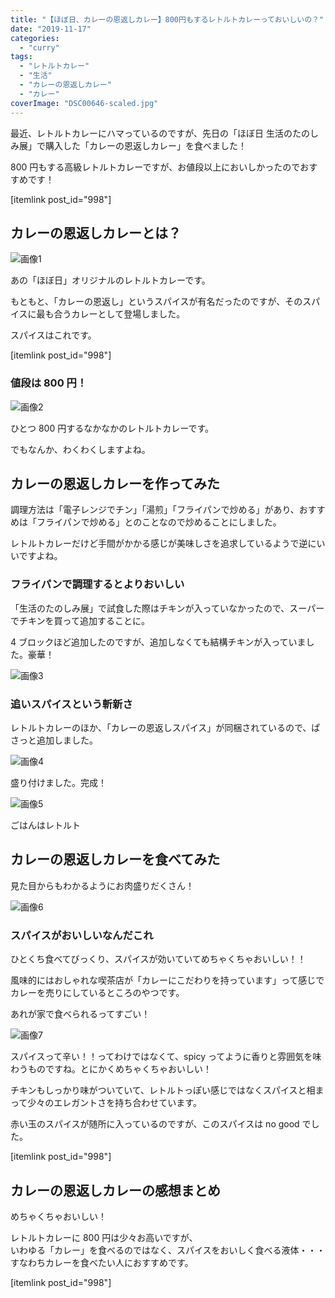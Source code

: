 ```yaml
---
title: "【ほぼ日、カレーの恩返しカレー】800円もするレトルトカレーっておいしいの？"
date: "2019-11-17"
categories:
  - "curry"
tags:
  - "レトルトカレー"
  - "生活"
  - "カレーの恩返しカレー"
  - "カレー"
coverImage: "DSC00646-scaled.jpg"
---
```


最近、レトルトカレーにハマっているのですが、先日の「ほぼ日 生活のたのしみ展」で購入した「カレーの恩返しカレー」を食べました！

800 円もする高級レトルトカレーですが、お値段以上においしかったのでおすすめです！

\[itemlink post_id="998"\]

## カレーの恩返しカレーとは？

![画像1](images/picture_pc_b1daf45b10f6b6e981b93812d845bcfc.jpg)

あの「ほぼ日」オリジナルのレトルトカレーです。

もともと、「カレーの恩返し」というスパイスが有名だったのですが、そのスパイスに最も合うカレーとして登場しました。

スパイスはこれです。

\[itemlink post_id="998"\]

### 値段は 800 円！

![画像2](images/picture_pc_83b20d599c6b12f8d3f6d5eaaad16b41.jpg)

ひとつ 800 円するなかなかのレトルトカレーです。

でもなんか、わくわくしますよね。

## カレーの恩返しカレーを作ってみた

調理方法は「電子レンジでチン」「湯煎」「フライパンで炒める」があり、おすすめは「フライパンで炒める」とのことなので炒めることにしました。

レトルトカレーだけど手間がかかる感じが美味しさを追求しているようで逆にいいですよね。

### フライパンで調理するとよりおいしい

「生活のたのしみ展」で試食した際はチキンが入っていなかったので、スーパーでチキンを買って追加することに。

4 ブロックほど追加したのですが、追加しなくても結構チキンが入っていました。豪華！

![画像3](images/picture_pc_2881c886e3f9dc60631ff0f773fccd3e.jpg)

### 追いスパイスという斬新さ

レトルトカレーのほか、「カレーの恩返しスパイス」が同梱されているので、ぱさっと追加しました。

![画像4](images/picture_pc_f3a7bd7799c61ec43413e9fdff459685.jpg)

盛り付けました。完成！

![画像5](images/picture_pc_285994303fef774b8cf39aa614119745.jpg)

ごはんはレトルト

## カレーの恩返しカレーを食べてみた

見た目からもわかるようにお肉盛りだくさん！

![画像6](images/picture_pc_a1bd8df01b5b6330aef6d07af03aaa7e.jpg)

### スパイスがおいしいなんだこれ

ひとくち食べてびっくり、スパイスが効いていてめちゃくちゃおいしい！！

風味的にはおしゃれな喫茶店が「カレーにこだわりを持っています」って感じでカレーを売りにしているところのやつです。

あれが家で食べられるってすごい！

![画像7](images/picture_pc_51808973c2b7de69e71216770b813b2e.jpg)

スパイスって辛い！！ってわけではなくて、spicy ってように香りと雰囲気を味わうものですね。とにかくめちゃくちゃおいしい！

チキンもしっかり味がついていて、レトルトっぽい感じではなくスパイスと相まって少々のエレガントさを持ち合わせています。

赤い玉のスパイスが随所に入っているのですが、このスパイスは no good でした。

\[itemlink post_id="998"\]

## カレーの恩返しカレーの感想まとめ

めちゃくちゃおいしい！

レトルトカレーに 800 円は少々お高いですが、  
いわゆる「カレー」を食べるのではなく、スパイスをおいしく食べる液体・・・すなわちカレーを食べたい人におすすめです。

\[itemlink post_id="998"\]

